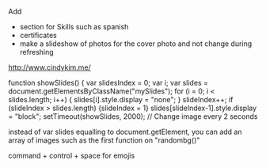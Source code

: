 

Add


- section for Skills such as spanish
- certificates
- make a slideshow of photos for the cover photo and not change during refreshing

http://www.cindykim.me/

function showSlides() {
var slidesIndex = 0;
var i;
var slides = document.getElementsByClassName("mySlides");
for (i = 0; i < slides.length; i++) {
slides[i].style.display = "none";
}
slideIndex++;
if (slideIndex > slides.length) {slideIndex = 1}
slides[slideIndex-1].style.display = "block";
setTimeout(showSlides, 2000); // Change image every 2 seconds

instead of var slides equalling to document.getElement, you can add an array of images such as the first function on "randombg()"

command + control + space for emojis

